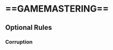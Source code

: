 # ==GAMEMASTERING==

<!--add copy here-->

## Optional Rules

<!--add copy here-->

### Corruption

<!--add copy here-->
